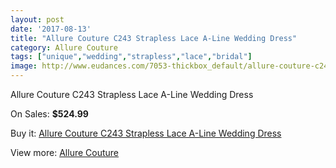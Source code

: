 ```yaml
---
layout: post
date: '2017-08-13'
title: "Allure Couture C243 Strapless Lace A-Line Wedding Dress"
category: Allure Couture
tags: ["unique","wedding","strapless","lace","bridal"]
image: http://www.eudances.com/7053-thickbox_default/allure-couture-c243-strapless-lace-a-line-wedding-dress.jpg
---
```

Allure Couture C243 Strapless Lace A-Line Wedding Dress

On Sales: **$524.99**
<a href="https://www.eudances.com/en/allure-couture/2567-allure-couture-c243-strapless-lace-a-line-wedding-dress.html"><amp-img layout="responsive" width="600" height="600" src="//www.eudances.com/7053-thickbox_default/allure-couture-c243-strapless-lace-a-line-wedding-dress.jpg" alt="Allure Couture C243 Strapless Lace A-Line Wedding Dress 0" /></a>
<a href="https://www.eudances.com/en/allure-couture/2567-allure-couture-c243-strapless-lace-a-line-wedding-dress.html"><amp-img layout="responsive" width="600" height="600" src="//www.eudances.com/7057-thickbox_default/allure-couture-c243-strapless-lace-a-line-wedding-dress.jpg" alt="Allure Couture C243 Strapless Lace A-Line Wedding Dress 1" /></a>
<a href="https://www.eudances.com/en/allure-couture/2567-allure-couture-c243-strapless-lace-a-line-wedding-dress.html"><amp-img layout="responsive" width="600" height="600" src="//www.eudances.com/7056-thickbox_default/allure-couture-c243-strapless-lace-a-line-wedding-dress.jpg" alt="Allure Couture C243 Strapless Lace A-Line Wedding Dress 2" /></a>
<a href="https://www.eudances.com/en/allure-couture/2567-allure-couture-c243-strapless-lace-a-line-wedding-dress.html"><amp-img layout="responsive" width="600" height="600" src="//www.eudances.com/7055-thickbox_default/allure-couture-c243-strapless-lace-a-line-wedding-dress.jpg" alt="Allure Couture C243 Strapless Lace A-Line Wedding Dress 3" /></a>
<a href="https://www.eudances.com/en/allure-couture/2567-allure-couture-c243-strapless-lace-a-line-wedding-dress.html"><amp-img layout="responsive" width="600" height="600" src="//www.eudances.com/7054-thickbox_default/allure-couture-c243-strapless-lace-a-line-wedding-dress.jpg" alt="Allure Couture C243 Strapless Lace A-Line Wedding Dress 4" /></a>

Buy it: [Allure Couture C243 Strapless Lace A-Line Wedding Dress](https://www.eudances.com/en/allure-couture/2567-allure-couture-c243-strapless-lace-a-line-wedding-dress.html "Allure Couture C243 Strapless Lace A-Line Wedding Dress")

View more: [Allure Couture](https://www.eudances.com/en/37-allure-couture "Allure Couture")
